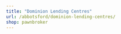 ```yaml
---
title: "Dominion Lending Centres"
url: /abbotsford/dominion-lending-centres/
shop: pawnbroker
---
```

